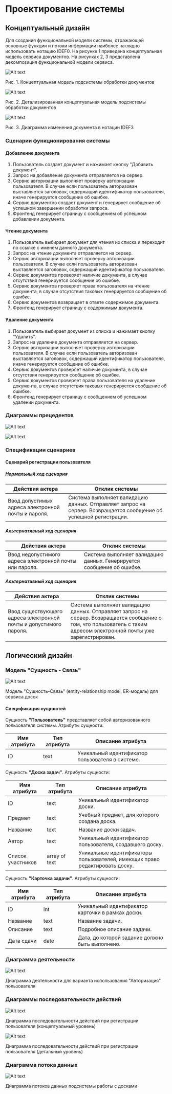 
# Проектирование системы

## Концептуальный дизайн

Для создания функциональной модели системы, отражающей основные функции и потоки информации наиболее наглядно использовать нотацию IDEF0. На рисунке 1 приведена концептуальная модель сервиса документов. На рисунках 2, 3 представлена декомпозиция функциональной модели сервиса.

![Alt text](https://github.com/studtool/assignment/blob/master/A0.png)

Рис. 1. Концептуальная модель подсистемы обработки документов

![Alt text](https://github.com/studtool/assignment/blob/master/A1-A3.PNG)

Рис. 2. Детализированная концептуальная модель подсистемы обработки документов

![Alt text](https://github.com/studtool/assignment/blob/master/IDEF3.png)

Рис. 3. Диаграмма изменения документа в нотации IDEF3

### Сценарии функционирования системы

#### Добавление документа

1. Пользователь создает документ и нажимает кнопку "Добавить документ".
2. Запрос на добавление документа отправляется на сервер.
3. Сервис авторизации выполняет проверку авторизации пользователя. В случае если пользователь авторизован выставляется заголовок, содержащий идентификатор пользователя, иначе генерируется сообщение об ошибке.
4. Сервис документов создает документ и генерирует сообщение об успешном завершении обработки запроса.
5. Фронтенд генерирует страницу с сообщением об успешном добавлении документа.

#### Чтение документа

1. Пользователь выбирает документ для чтения из списка и переходит по ссылке с именем данного документа.
2. Запрос на чтение документа отправляется на сервер.
3. Сервис авторизации выполняет проверку авторизации пользователя. В случае если пользователь авторизован выставляется заголовок, содержащий идентификатор пользователя.
4. Сервис документов проверяет наличие документа, в случае отсутствия генерируется сообщение об ошибке.
5. Сервис документов проверяет права пользователя на чтение документа, в случае отсутствия таковых генерируется сообщение об ошибке.
6. Сервис документов возвращает в ответе содержимое документа.
5. Фронтенд генерирует страницу с содержимым документа.

#### Удаление документа

1. Пользователь выбирает документ из списка и нажимает кнопку "Удалить".
2. Запрос на удаление документа отправляется на сервер.
3. Сервис авторизации выполняет проверку авторизации пользователя. В случае если пользователь авторизован выставляется заголовок, содержащий идентификатор пользователя, иначе генерируется сообщение об ошибке.
4. Сервис документов проверяет наличие документа, в случае отсутствия генерируется сообщение об ошибке.
5. Сервис документов проверяет права пользователя на удаление документа, в случае отсутствия таковых генерируется сообщение об ошибке.
6. Фронтенд генерирует страницу с сообщением об успешном удалении документа.

### Диаграммы прецедентов

![Alt text](https://github.com/studtool/assignment/blob/master/WithoutAuth.PNG)

![Alt text](https://github.com/studtool/assignment/blob/master/WithAuth.PNG)

### Спецификации сценариев

#### Сценарий регистрации пользователя

##### Нормальный ход сценария
| Действия актера | Отклик системы |
| --------------- | -------------- |
| Ввод допустимых адреса электронной почты и пароля. | Система выполняет валидацию данных. Отправляет запрос на сервер. Возвращается сообщение об успешной регистрации. |

##### Альтернативный ход сценария
| Действия актера | Отклик системы |
| --------------- | -------------- |
| Ввод недопустимого адреса электронной почты или пароля. | Система выполняет валидацию данных. Генерируется сообщение об ошибке. |

##### Альтернативный ход сценария
| Действия актера | Отклик системы |
| --------------- | -------------- |
| Ввод существующего адреса электронной почты и допустимого пароля. | Система выполняет валидацию данных. Отправляет запрос на сервер. Возвращается сообщение о том, что пользователь с таким адресом электронной почты уже зарегистрирован. |

## Логический дизайн

### Модель "Сущность - Связь"

![Alt text](https://github.com/studtool/assignment/blob/master/ER.png)

Модель "Сущность-Связь" (entity-relationship model, ER-модель) для сервиса досок

#### Спецификация сущностей

Сущность **"Пользователь"** представляет собой авторизованного пользователя системы. Атрибуты сущности:

| Имя атрибута | Тип атрибута | Описание атрибута |
| ---- | ---- | ---- |
| ID | text | Уникальный идентификатор пользователя в системе. |

Сущность **"Доска задач"**. Атрибуты сущности:

| Имя атрибута | Тип атрибута | Описание атрибута |
| ---- | ---- | ---- |
| ID | text | Уникальный идентификатор доски. |
| Предмет | text | Учебный предмет, для которого создана доска. |
| Название | text | Название доски задач. |
| Автор | text | Уникальный идентификатор пользователя, создавшего доску. |
| Список участников | array of text | Уникальные идентификаторы пользователей, имеющих право редактировать доску. |

Сущность **"Карточка задачи"**. Атрибуты сущности:

| Имя атрибута | Тип атрибута | Описание атрибута |
| ---- | ---- | ---- |
| ID | int | Уникальный идентификатор карточки в рамках доски. |
| Название | text | Название задачи. |
| Описание | text | Подробное описание задачи. |
| Дата сдачи | date | Дата, до которой задание должно быть выполнено. |

### Диаграмма деятельности

![Alt text](https://github.com/studtool/assignment/blob/master/AUTH.png)

Диаграмма деятельности для варианта использования "Авторизация" пользователя

### Диаграммы последовательности действий

![Alt text](https://github.com/studtool/assignment/blob/master/REG-C.png)

Диаграмма последовательности действий при регистрации пользователя (концептуальный уровень)

![Alt text](https://github.com/studtool/assignment/blob/master/REG-D.png)

Диаграмма последовательности действий при регистрации пользователя (детальный уровень)

### Диаграмма потока данных

![Alt text](https://github.com/studtool/assignment/blob/master/DATA.png)

Диаграмма потоков данных подсистемы работы с досками

